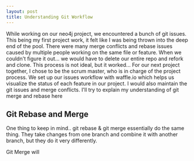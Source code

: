 ```yaml
---
layout: post
title: Understanding Git Workflow
---
```


While working on our neo4j project, we encountered a bunch of git issues. This being my first project work, it felt like I was being thrown into the deep end of the pool. There were many merge conflicts and rebase issues caused by multiple people working on the same file or feature. When we couldn't figure it out... we would have to delete our entire repo and refork and clone. This process is not ideal, but it worked... For our next project together, I chose to be the scrum master, who is in charge of the project process. We set up our issues workflow with waffle.io which helps us visualize the status of each feature in our project. I would also maintain the git issues and merge conflicts. I'll try to explain my understanding of git merge and rebase here

## Git Rebase and Merge
One thing to keep in mind.. git rebase & git merge essentially do the same thing. They take changes from one branch and combine it with another branch, but they do it very differently. 

Git Merge will 
